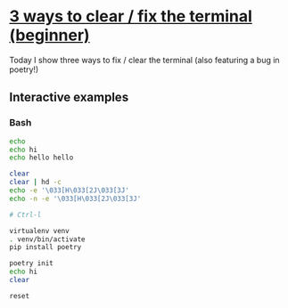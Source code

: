 # [3 ways to clear / fix the terminal (beginner)](https://youtu.be/LSEnVCBnKN4)

Today I show three ways to fix / clear the terminal (also featuring a bug in poetry!)

## Interactive examples

### Bash

```bash
echo
echo hi
echo hello hello

clear
clear | hd -c
echo -e '\033[H\033[2J\033[3J'
echo -n -e '\033[H\033[2J\033[3J'

# Ctrl-l

virtualenv venv
. venv/bin/activate
pip install poetry

poetry init
echo hi
clear

reset
```
